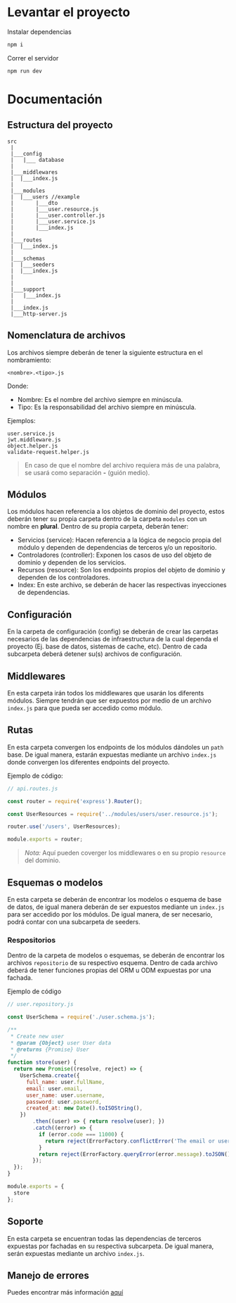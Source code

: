 # Levantar el proyecto

Instalar dependencias
```bash
npm i
```

Correr el servidor
```bash
npm run dev
```


# Documentación

## Estructura del proyecto

```
src
 |
 |___config
 |   |___ database
 |
 |___middlewares
 |  |___index.js
 |
 |___modules
 |  |___users //example
 |       |___dto
 |       |___user.resource.js
 |       |___user.controller.js
 |       |___user.service.js
 |       |___index.js
 |
 |___routes
 |  |___index.js
 |
 |___schemas
 |  |___seeders
 |  |___index.js
 |   
 |
 |___support
 |   |___index.js
 |
 |___index.js
 |___http-server.js
```
## Nomenclatura de archivos

Los archivos siempre deberán de tener la siguiente estructura en el nombramiento:

```
<nombre>.<tipo>.js
```
Donde:

- Nombre: Es el nombre del archivo siempre en minúscula.
- Tipo: Es la responsabilidad del archivo siempre en minúscula.

Ejemplos:

```
user.service.js
jwt.middleware.js
object.helper.js
validate-request.helper.js
```

> En caso de que el nombre del archivo requiera más de una palabra, se usará como separación **-** (guión medio).


## Módulos

Los módulos hacen referencia a los objetos de dominio del proyecto, estos deberán tener su propia carpeta dentro de la carpeta `modules` con un nombre en **plural**. Dentro de su propia carpeta, deberán tener:

- Servicios (service): Hacen referencia a la lógica de negocio propia del módulo y dependen de dependencias de terceros y/o un repositorio. 
- Controladores (controller): Exponen los casos de uso del objeto de dominio y dependen de los servicios.
- Recursos (resource): Son los endpoints propios del objeto de dominio y dependen de los controladores.
- Index: En este archivo, se deberán de hacer las respectivas inyecciones de dependencias.

## Configuración

En la carpeta de configuración (config) se deberán de crear las carpetas necesarios de las dependencias de infraestructura de la cual dependa el proyecto (Ej. base de datos, sistemas de cache, etc). Dentro de cada subcarpeta deberá detener su(s) archivos de configuración.

## Middlewares

En esta carpeta irán todos los middlewares que usarán los diferents módulos. Siempre tendrán que ser expuestos por medio de un archivo `index.js` para que pueda ser accedido como módulo.

## Rutas

En esta carpeta convergen los endpoints de los módulos dándoles un `path` base. De igual manera, estarán expuestas mediante un archivo `index.js` donde convergen los diferentes endpoints del proyecto.

Ejemplo de código:

```javascript
// api.routes.js

const router = require('express').Router();

const UserResources = require('../modules/users/user.resource.js');

router.use('/users', UserResources);

module.exports = router;
```

> _Nota:_ Aquí pueden coverger los middlewares o en su propio `resource` del dominio.

## Esquemas o modelos

En esta carpeta se deberán de encontrar los modelos o esquema de base de datos, de igual manera deberán de ser expuestos mediante un `index.js` para ser accedido por los módulos. De igual manera, de ser necesario, podrá contar con una subcarpeta de seeders.

### Respositorios

Dentro de la carpeta de modelos o esquemas, se deberán de encontrar los archivos `repositorio` de su respectivo esquema. Dentro de cada archivo deberá de tener funciones propias del ORM u ODM expuestas por una fachada.

Ejemplo de código

```javascript
// user.repository.js

const UserSchema = require('./user.schema.js');

/**
 * Create new user
 * @param {Object} user User data
 * @returns {Promise} User
 */
function store(user) {
  return new Promise((resolve, reject) => {
    UserSchema.create({
      full_name: user.fullName,
      email: user.email,
      user_name: user.username,
      password: user.password,
      created_at: new Date().toISOString(),
    })
        .then((user) => { return resolve(user); })
        .catch((error) => {
          if (error.code === 11000) {
            return reject(ErrorFactory.conflictError('The email or username already exists').toJSON());
          }
          return reject(ErrorFactory.queryError(error.message).toJSON());
        });
  });
}

module.exports = {
  store
};

```

## Soporte

En esta carpeta se encuentran todas las dependencias de terceros expuestas por fachadas en su respectiva subcarpeta. De igual manera, serán expuestas mediante un archivo `index.js`. 

## Manejo de errores

Puedes encontrar más información [aquí](https://bitbucket.org/dacodes/parrot-backend/src/master/src/support/errors/README.md)